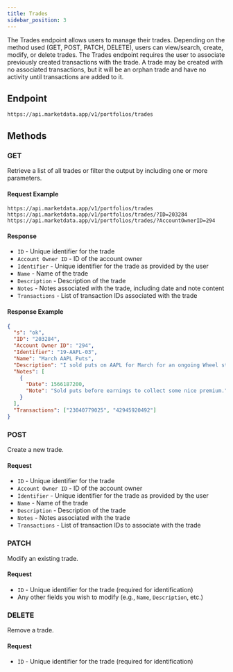 ```yaml
---
title: Trades
sidebar_position: 3
---
```


The Trades endpoint allows users to manage their trades. Depending on the method used (GET, POST, PATCH, DELETE), users can view/search, create, modify, or delete trades. The Trades endpoint requires the user to associate previously created transactions with the trade. A trade may be created with no associated transactions, but it will be an orphan trade and have no activity until transactions are added to it.

## Endpoint

`https://api.marketdata.app/v1/portfolios/trades`

## Methods

### GET

Retrieve a list of all trades or filter the output by including one or more parameters.

#### Request Example

    https://api.marketdata.app/v1/portfolios/trades
    https://api.marketdata.app/v1/portfolios/trades/?ID=203284
    https://api.marketdata.app/v1/portfolios/trades/?AccountOwnerID=294

#### Response

- `ID` - Unique identifier for the trade
- `Account Owner ID` - ID of the account owner
- `Identifier` - Unique identifier for the trade as provided by the user
- `Name` - Name of the trade
- `Description` - Description of the trade
- `Notes` - Notes associated with the trade, including date and note content
- `Transactions` - List of transaction IDs associated with the trade

#### Response Example

```json
{
  "s": "ok",
  "ID": "203284",
  "Account Owner ID": "294",
  "Identifier": "19-AAPL-03",
  "Name": "March AAPL Puts",
  "Description": "I sold puts on AAPL for March for an ongoing Wheel strategy.",
  "Notes": [
    {
      "Date": 1566187200,
      "Note": "Sold puts before earnings to collect some nice premium."
    }
  ],
  "Transactions": ["23040779025", "42945920492"]
}
```

### POST

Create a new trade.

#### Request

- `ID` - Unique identifier for the trade
- `Account Owner ID` - ID of the account owner
- `Identifier` - Unique identifier for the trade as provided by the user
- `Name` - Name of the trade
- `Description` - Description of the trade
- `Notes` - Notes associated with the trade
- `Transactions` - List of transaction IDs to associate with the trade

### PATCH

Modify an existing trade.

#### Request

- `ID` - Unique identifier for the trade (required for identification)
- Any other fields you wish to modify (e.g., `Name`, `Description`, etc.)

### DELETE

Remove a trade.

#### Request

- `ID` - Unique identifier for the trade (required for identification)
